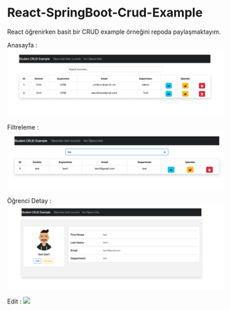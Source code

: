 # React-SpringBoot-Crud-Example
React öğrenirken basit bir CRUD example örneğini repoda paylaşmaktayım.

Anasayfa : 
<img src="https://github.com/umiitkose/React-SpringBoot-Crud-Example/blob/main/images/anasayfa.png" />

Filtreleme : 
<img src="https://github.com/umiitkose/React-SpringBoot-Crud-Example/blob/main/images/filtreleme.png" />

Öğrenci Detay : 
<img src="https://github.com/umiitkose/React-SpringBoot-Crud-Example/blob/main/images/ogrenciDetay.png" />

Edit : 
<img src="https://github.com/umiitkose/React-SpringBoot-Crud-Example/blob/main/images/duzenleme" />
